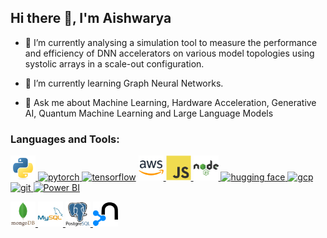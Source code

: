 ## Hi there 👋, I'm Aishwarya

<!--
**AishwaryaHastak/AishwaryaHastak** is a ✨ _special_ ✨ repository because its `README.md` (this file) appears on your GitHub profile.

Here are some ideas to get you started:
- 👯 I’m looking to collaborate on ...
- 🤔 I’m looking for help with ...
- 📫 How to reach me: ...
- 😄 Pronouns: ...
- ⚡ Fun fact: ...
-->


- 🔭 I’m currently analysing a simulation tool to measure the performance and efficiency of DNN accelerators on various model topologies using systolic arrays in a scale-out configuration.
  
- 🌱 I’m currently learning Graph Neural Networks.

- 💬 Ask me about Machine Learning, Hardware Acceleration, Generative AI, Quantum Machine Learning and Large Language Models



   
<h3 align="left">Languages and Tools:</h3>
<p align="left">  
<a href="https://www.python.org" target="_blank" rel="noreferrer"> <img src="https://raw.githubusercontent.com/devicons/devicon/master/icons/python/python-original.svg" alt="python" width="40" height="40"/> </a> <a href="https://pytorch.org/" target="_blank" rel="noreferrer"> <img src="https://www.vectorlogo.zone/logos/pytorch/pytorch-icon.svg" alt="pytorch" width="40" height="40"/> </a>
<a href="https://www.tensorflow.org" target="_blank" rel="noreferrer"> <img src="https://www.vectorlogo.zone/logos/tensorflow/tensorflow-icon.svg" alt="tensorflow" width="40" height="40"/></a>
<a href="https://aws.amazon.com" target="_blank" rel="noreferrer"> <img src="https://raw.githubusercontent.com/devicons/devicon/master/icons/amazonwebservices/amazonwebservices-original-wordmark.svg" alt="aws" width="40" height="40"/> </a> 
  <a href="https://developer.mozilla.org/en-US/docs/Web/JavaScript" target="_blank" rel="noreferrer"> <img src="https://raw.githubusercontent.com/devicons/devicon/master/icons/javascript/javascript-original.svg" alt="javascript" width="40" height="40"/> </a> 
  <a href="https://nodejs.org" target="_blank" rel="noreferrer"> <img src="https://raw.githubusercontent.com/devicons/devicon/master/icons/nodejs/nodejs-original-wordmark.svg" alt="nodejs" width="40" height="40"/> </a>
<a href="https://huggingface.co" target="_blank" rel="noreferrer"> 
  <img src="https://huggingface.co/front/assets/huggingface_logo-noborder.svg" alt="hugging face" width="40" height="40"/> 
</a>
  <a href="https://cloud.google.com" target="_blank" rel="noreferrer"> <img src="https://www.vectorlogo.zone/logos/google_cloud/google_cloud-icon.svg" alt="gcp" width="40" height="40"/> </a> <a href="https://git-scm.com/" target="_blank" rel="noreferrer"> <img src="https://www.vectorlogo.zone/logos/git-scm/git-scm-icon.svg" alt="git" width="40" height="40"/> </a>
<!--   <a href="https://azure.microsoft.com" target="_blank" rel="noreferrer"> 
  <img src="https://raw.githubusercontent.com/devicons/devicon/master/icons/azure/azure-original-wordmark.svg" alt="Azure Cloud" width="40" height="40"/> 
</a> -->
<a href="https://powerbi.microsoft.com" target="_blank" rel="noreferrer"> 
  <img src="https://raw.githubusercontent.com/microsoft/PowerBI-Icons/main/SVG/Power-BI.svg" alt="Power BI" width="40" height="40"/> 
</a>



</a> <a href="https://www.mongodb.com/" target="_blank" rel="noreferrer"> <img src="https://raw.githubusercontent.com/devicons/devicon/master/icons/mongodb/mongodb-original-wordmark.svg" alt="mongodb" width="40" height="40"/> </a> <a href="https://www.mysql.com/" target="_blank" rel="noreferrer"> <img src="https://raw.githubusercontent.com/devicons/devicon/master/icons/mysql/mysql-original-wordmark.svg" alt="mysql" width="40" height="40"/> </a>
 <a href="https://www.postgresql.org" target="_blank" rel="noreferrer"> <img src="https://raw.githubusercontent.com/devicons/devicon/master/icons/postgresql/postgresql-original-wordmark.svg" alt="postgresql" width="40" height="40"/> </a>
<a href="https://neo4j.com" target="_blank" rel="noreferrer">
  <img src="https://raw.githubusercontent.com/devicons/devicon/master/icons/neo4j/neo4j-original.svg" alt="neo4j" width="40" height="40"/>
</a>


 
 </p>
   
